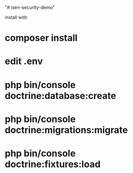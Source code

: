 "# isen-security-demo" 

install with
# composer install
# edit .env
# php bin/console doctrine:database:create
# php bin/console doctrine:migrations:migrate
# php bin/console doctrine:fixtures:load